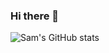 ### Hi there 👋

<!--
**SamVanderstraeten/SamVanderstraeten** is a ✨ _special_ ✨ repository because its `README.md` (this file) appears on your GitHub profile.

Here are some ideas to get you started:

- 🔭 I’m currently working on ...
- 🌱 I’m currently learning ...
- 👯 I’m looking to collaborate on ...
- 🤔 I’m looking for help with ...
- 💬 Ask me about ...
- 📫 How to reach me: ...
- 😄 Pronouns: ...
- ⚡ Fun fact: ...
-->
![Sam's GitHub stats](https://github-readme-stats.vercel.app/api?username=SamVanderstraeten&count_private=true&show_icons=true&theme=highcontrast)
